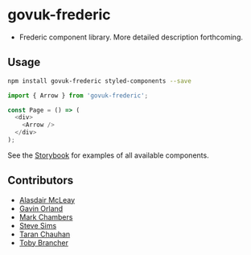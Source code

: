 # govuk-frederic

- Frederic component library. More detailed description forthcoming.

## Usage

```sh
npm install govuk-frederic styled-components --save
```

```js
import { Arrow } from 'govuk-frederic';

const Page = () => (
  <div>
    <Arrow />
  </div>
);
```

See the [Storybook](https://stevesims.github.io/govuk-frederic/) for examples of all available components.

## Contributors

- [Alasdair McLeay](https://github.com/penx)
- [Gavin Orland](https://github.com/gavinorland)
- [Mark Chambers](https://github.com/marksy)
- [Steve Sims](https://github.com/stevesims)
- [Taran Chauhan](https://github.com/taranchauhan)
- [Toby Brancher](https://github.com/Loque-)
